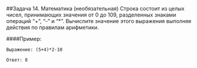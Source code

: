 ##Задача 14. Математика (необязательная)
Строка состоит из целых чисел, принимающих значения от 0 до 109, разделенных знаками операций “+”, “-” и “*”. Вычислите значение этого выражения выполняя действия по правилам арифметики.

####Пример:
```
Выражение: (5+4)*2-10

Ответ: 8
```

